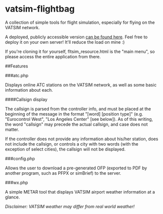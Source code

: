 # vatsim-flightbag

A collection of simple tools for flight simulation, especially for flying on the VATSIM network.

A deployed, publicly accessible version [can be found here](http://elato.duckdns.org:4/fltsim_resource.html). Feel free to deploy it on your own server! It'll reduce the load on mine :)

If you're cloning it for yourself, fltsim_resource.html is the "main menu", so please access the entire application from there.

##Features

###atc.php

Displays online ATC stations on the VATSIM network, as well as some basic information about each.

####Callsign display

The callsign is parsed from the controller info, and must be placed at the beginning of the message in the format "[word] [position type]" (e.g. "Eurocontrol West", "Los Angeles Center" [see below]). As of this writing, the word "callsign" may precede the actual callsign, and case does not matter. 

If the controller does not provide any information about his/her station, does not include the callsign, or controls a city with two words (with the exception of select cities), the callsign will not be displayed.

###config.php

Allows the user to download a pre-generated OFP (exported to PDF by another program, such as PFPX or simBrief) to the server.

###wx.php

A simple METAR tool that displays VATSIM airport weather information at a glance.

*Disclaimer: VATSIM weather may differ from real world weather!*
